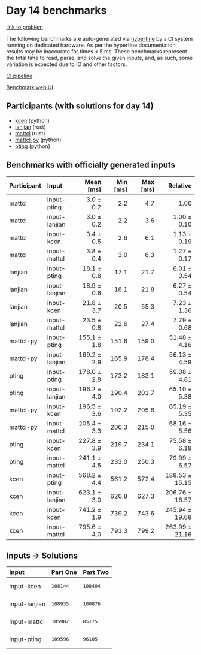 # Day 14 benchmarks

[link to problem](https://adventofcode.com/2023/day/14)

The following benchmarks are auto-generated via
[hyperfine](https://github.com/sharkdp/hyperfine) by a CI system running on
dedicated hardware. As per the hyperfine documentation, results may be
inaccurate for times < 5 ms. These benchmarks represent the total time to read,
parse, and solve the given inputs, and, as such, some variation is expected due
to IO and other factors.

[CI pipeline](http://ci.papercode.net:8080/teams/main/pipelines/aoc2023)

[Benchmark web UI](https://aoc.ancalagon.black)


## Participants (with solutions for day 14)

- [kcen](https://github.com/kcen/aoc2023) (python)
- [lanjian](https://github.com/lanjian/aoc-2023) (rust)
- [mattcl](https://github.com/mattcl/aoc2023) (rust)
- [mattcl-py](https://github.com/mattcl/aoc2023-py) (python)
- [pting](https://github.com/pting/aoc2023) (python)


## Benchmarks with officially generated inputs

| Participant | Input | Mean [ms] | Min [ms] | Max [ms] | Relative |
|:---|:---|---:|---:|---:|---:|
| mattcl | input-pting | 3.0 ± 0.2 | 2.2 | 4.7 | 1.00 |
| mattcl | input-lanjian | 3.0 ± 0.2 | 2.2 | 3.6 | 1.00 ± 0.10 |
| mattcl | input-kcen | 3.4 ± 0.5 | 2.6 | 6.1 | 1.13 ± 0.19 |
| mattcl | input-mattcl | 3.8 ± 0.4 | 3.0 | 6.3 | 1.27 ± 0.17 |
| lanjian | input-pting | 18.1 ± 0.8 | 17.1 | 21.7 | 6.01 ± 0.54 |
| lanjian | input-lanjian | 18.9 ± 0.6 | 18.1 | 21.8 | 6.27 ± 0.54 |
| lanjian | input-kcen | 21.8 ± 3.7 | 20.5 | 55.3 | 7.23 ± 1.36 |
| lanjian | input-mattcl | 23.5 ± 0.8 | 22.6 | 27.4 | 7.79 ± 0.68 |
| mattcl-py | input-pting | 155.1 ± 1.8 | 151.6 | 159.0 | 51.48 ± 4.16 |
| mattcl-py | input-lanjian | 169.2 ± 2.9 | 165.9 | 178.4 | 56.13 ± 4.59 |
| pting | input-pting | 178.0 ± 2.8 | 173.2 | 183.1 | 59.08 ± 4.81 |
| pting | input-lanjian | 196.2 ± 4.0 | 190.4 | 201.7 | 65.10 ± 5.38 |
| mattcl-py | input-kcen | 196.5 ± 3.6 | 192.2 | 205.6 | 65.19 ± 5.35 |
| mattcl-py | input-mattcl | 205.4 ± 3.3 | 200.3 | 215.0 | 68.16 ± 5.56 |
| pting | input-kcen | 227.8 ± 3.9 | 219.7 | 234.1 | 75.58 ± 6.18 |
| pting | input-mattcl | 241.1 ± 4.5 | 233.0 | 250.3 | 79.99 ± 6.57 |
| kcen | input-pting | 568.2 ± 4.4 | 561.2 | 572.4 | 188.53 ± 15.15 |
| kcen | input-lanjian | 623.1 ± 3.0 | 620.8 | 627.3 | 206.76 ± 16.57 |
| kcen | input-kcen | 741.2 ± 1.9 | 739.2 | 743.6 | 245.94 ± 19.68 |
| kcen | input-mattcl | 795.6 ± 4.0 | 791.3 | 799.2 | 263.99 ± 21.16 |


## Inputs -> Solutions

| Input | Part One | Part Two |
|:---|:---|:---|
|input-kcen|<pre>108144</pre>|<pre>108404</pre>|
|input-lanjian|<pre>108935</pre>|<pre>100876</pre>|
|input-mattcl|<pre>105982</pre>|<pre>85175</pre>|
|input-pting|<pre>109596</pre>|<pre>96105</pre>|